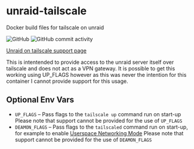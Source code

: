 # unraid-tailscale
Docker build files for tailscale on unraid

![GitHub](https://img.shields.io/github/license/deasmi/unraid-tailscale)
![GitHub commit activity](https://img.shields.io/github/commit-activity/y/deasmi/unraid-tailscale)


[Unraid on tailscale support page](https://forums.unraid.net/topic/90719-support-tailscale-support-thread/)


This is intentended to provide access to the unraid server itself over tailscale and does not act as a VPN gateway.
It is possible to get this working using UP_FLAGS however as this was never the intention for this container I cannot provide
support for this usage.

## Optional Env Vars

- `UP_FLAGS` &ndash; Pass flags to the `tailscale up` command run on start-up
Please note that support cannot be provided for the use of `UP_FLAGS`
- `DEAMON_FLAGS` &ndash; Pass flags to the `tailscaled` command run on start-up, for example to enable [Userspace Networking Mode](https://github.com/tailscale/tailscale/issues/5425)
Please note that support cannot be provided for the use of `DEAMON_FLAGS`


